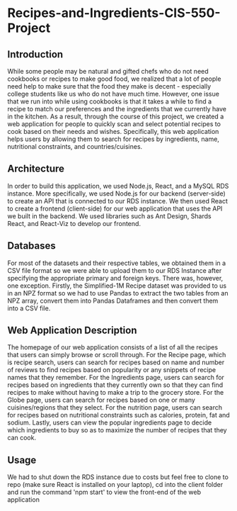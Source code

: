 # Recipes-and-Ingredients-CIS-550-Project

## Introduction

While some people may be natural and gifted chefs who do not need cookbooks or recipes to make good food, we realized that a lot of people need help to make sure that the food they make is decent - especially college students like us who do not have much time. However, one issue that we run into while using cookbooks is that it takes a while to find a recipe to match our preferences and the ingredients that we currently have in the kitchen. As a result, through the course of this project, we created a web application for people to quickly scan and select potential recipes to cook based on their needs and wishes. Specifically, this web application helps users by allowing them to search for recipes by ingredients, name, nutritional constraints, and countries/cuisines. 

## Architecture

In order to build this application, we used Node.js, React, and a MySQL RDS instance. More specifically, we used Node.js for our backend (server-side) to create an API that is connected to our RDS instance. We then used React to create a frontend (client-side) for our web application that uses the API we built in the backend. We used libraries such as Ant Design, Shards React, and React-Viz to develop our frontend. 

## Databases

For most of the datasets and their respective tables, we obtained them in a CSV file format so we were able to upload them to our RDS Instance after specifying the appropriate primary and foreign keys. There was, however, one exception. Firstly, the Simplified-1M Recipe dataset was provided to us in an NPZ format so we had to use Pandas to extract the two tables from an NPZ array, convert them into Pandas Dataframes and then convert them into a CSV file. 

## Web Application Description

The homepage of our web application consists of a list of all the recipes that users can simply browse or scroll through. For the Recipe page, which is recipe search, users can search for recipes based on name and number of reviews to find recipes based on popularity or any snippets of recipe names that they remember. For the Ingredients page, users can search for recipes based on ingredients that they currently own so that they can find recipes to make without having to make a trip to the grocery store. For the Globe page, users can search for recipes based on one or many cuisines/regions that they select. For the nutrition page, users can search for recipes based on nutritional constraints such as calories, protein, fat and sodium. Lastly, users can view the popular ingredients page to decide which ingredients to buy so as to maximize the number of recipes that they can cook. 

## Usage

We had to shut down the RDS instance due to costs but feel free to clone to repo (make sure React is installed on your laptop), cd into the client folder and run the command 'npm start' to view the front-end of the web application
